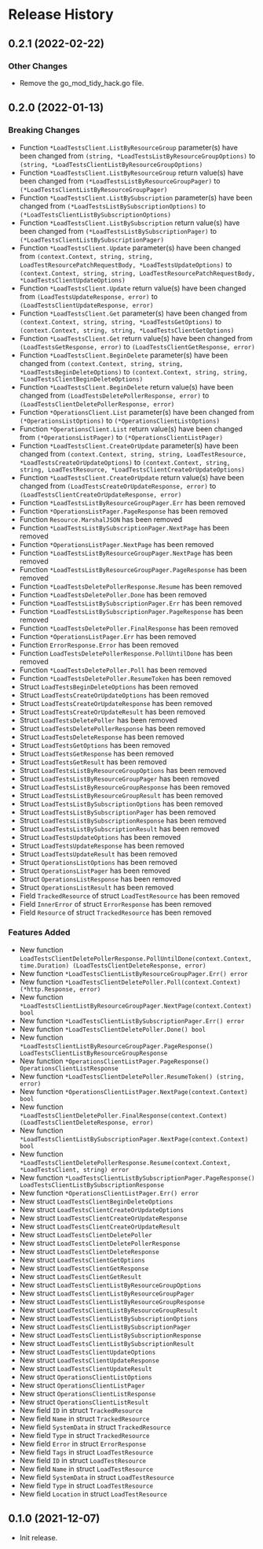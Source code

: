 # Release History

## 0.2.1 (2022-02-22)

### Other Changes

- Remove the go_mod_tidy_hack.go file.

## 0.2.0 (2022-01-13)
### Breaking Changes

- Function `*LoadTestsClient.ListByResourceGroup` parameter(s) have been changed from `(string, *LoadTestsListByResourceGroupOptions)` to `(string, *LoadTestsClientListByResourceGroupOptions)`
- Function `*LoadTestsClient.ListByResourceGroup` return value(s) have been changed from `(*LoadTestsListByResourceGroupPager)` to `(*LoadTestsClientListByResourceGroupPager)`
- Function `*LoadTestsClient.ListBySubscription` parameter(s) have been changed from `(*LoadTestsListBySubscriptionOptions)` to `(*LoadTestsClientListBySubscriptionOptions)`
- Function `*LoadTestsClient.ListBySubscription` return value(s) have been changed from `(*LoadTestsListBySubscriptionPager)` to `(*LoadTestsClientListBySubscriptionPager)`
- Function `*LoadTestsClient.Update` parameter(s) have been changed from `(context.Context, string, string, LoadTestResourcePatchRequestBody, *LoadTestsUpdateOptions)` to `(context.Context, string, string, LoadTestResourcePatchRequestBody, *LoadTestsClientUpdateOptions)`
- Function `*LoadTestsClient.Update` return value(s) have been changed from `(LoadTestsUpdateResponse, error)` to `(LoadTestsClientUpdateResponse, error)`
- Function `*LoadTestsClient.Get` parameter(s) have been changed from `(context.Context, string, string, *LoadTestsGetOptions)` to `(context.Context, string, string, *LoadTestsClientGetOptions)`
- Function `*LoadTestsClient.Get` return value(s) have been changed from `(LoadTestsGetResponse, error)` to `(LoadTestsClientGetResponse, error)`
- Function `*LoadTestsClient.BeginDelete` parameter(s) have been changed from `(context.Context, string, string, *LoadTestsBeginDeleteOptions)` to `(context.Context, string, string, *LoadTestsClientBeginDeleteOptions)`
- Function `*LoadTestsClient.BeginDelete` return value(s) have been changed from `(LoadTestsDeletePollerResponse, error)` to `(LoadTestsClientDeletePollerResponse, error)`
- Function `*OperationsClient.List` parameter(s) have been changed from `(*OperationsListOptions)` to `(*OperationsClientListOptions)`
- Function `*OperationsClient.List` return value(s) have been changed from `(*OperationsListPager)` to `(*OperationsClientListPager)`
- Function `*LoadTestsClient.CreateOrUpdate` parameter(s) have been changed from `(context.Context, string, string, LoadTestResource, *LoadTestsCreateOrUpdateOptions)` to `(context.Context, string, string, LoadTestResource, *LoadTestsClientCreateOrUpdateOptions)`
- Function `*LoadTestsClient.CreateOrUpdate` return value(s) have been changed from `(LoadTestsCreateOrUpdateResponse, error)` to `(LoadTestsClientCreateOrUpdateResponse, error)`
- Function `*LoadTestsListByResourceGroupPager.Err` has been removed
- Function `*OperationsListPager.PageResponse` has been removed
- Function `Resource.MarshalJSON` has been removed
- Function `*LoadTestsListBySubscriptionPager.NextPage` has been removed
- Function `*OperationsListPager.NextPage` has been removed
- Function `*LoadTestsListByResourceGroupPager.NextPage` has been removed
- Function `*LoadTestsListByResourceGroupPager.PageResponse` has been removed
- Function `*LoadTestsDeletePollerResponse.Resume` has been removed
- Function `*LoadTestsDeletePoller.Done` has been removed
- Function `*LoadTestsListBySubscriptionPager.Err` has been removed
- Function `*LoadTestsListBySubscriptionPager.PageResponse` has been removed
- Function `*LoadTestsDeletePoller.FinalResponse` has been removed
- Function `*OperationsListPager.Err` has been removed
- Function `ErrorResponse.Error` has been removed
- Function `LoadTestsDeletePollerResponse.PollUntilDone` has been removed
- Function `*LoadTestsDeletePoller.Poll` has been removed
- Function `*LoadTestsDeletePoller.ResumeToken` has been removed
- Struct `LoadTestsBeginDeleteOptions` has been removed
- Struct `LoadTestsCreateOrUpdateOptions` has been removed
- Struct `LoadTestsCreateOrUpdateResponse` has been removed
- Struct `LoadTestsCreateOrUpdateResult` has been removed
- Struct `LoadTestsDeletePoller` has been removed
- Struct `LoadTestsDeletePollerResponse` has been removed
- Struct `LoadTestsDeleteResponse` has been removed
- Struct `LoadTestsGetOptions` has been removed
- Struct `LoadTestsGetResponse` has been removed
- Struct `LoadTestsGetResult` has been removed
- Struct `LoadTestsListByResourceGroupOptions` has been removed
- Struct `LoadTestsListByResourceGroupPager` has been removed
- Struct `LoadTestsListByResourceGroupResponse` has been removed
- Struct `LoadTestsListByResourceGroupResult` has been removed
- Struct `LoadTestsListBySubscriptionOptions` has been removed
- Struct `LoadTestsListBySubscriptionPager` has been removed
- Struct `LoadTestsListBySubscriptionResponse` has been removed
- Struct `LoadTestsListBySubscriptionResult` has been removed
- Struct `LoadTestsUpdateOptions` has been removed
- Struct `LoadTestsUpdateResponse` has been removed
- Struct `LoadTestsUpdateResult` has been removed
- Struct `OperationsListOptions` has been removed
- Struct `OperationsListPager` has been removed
- Struct `OperationsListResponse` has been removed
- Struct `OperationsListResult` has been removed
- Field `TrackedResource` of struct `LoadTestResource` has been removed
- Field `InnerError` of struct `ErrorResponse` has been removed
- Field `Resource` of struct `TrackedResource` has been removed

### Features Added

- New function `LoadTestsClientDeletePollerResponse.PollUntilDone(context.Context, time.Duration) (LoadTestsClientDeleteResponse, error)`
- New function `*LoadTestsClientListByResourceGroupPager.Err() error`
- New function `*LoadTestsClientDeletePoller.Poll(context.Context) (*http.Response, error)`
- New function `*LoadTestsClientListByResourceGroupPager.NextPage(context.Context) bool`
- New function `*LoadTestsClientListBySubscriptionPager.Err() error`
- New function `*LoadTestsClientDeletePoller.Done() bool`
- New function `*LoadTestsClientListByResourceGroupPager.PageResponse() LoadTestsClientListByResourceGroupResponse`
- New function `*OperationsClientListPager.PageResponse() OperationsClientListResponse`
- New function `*LoadTestsClientDeletePoller.ResumeToken() (string, error)`
- New function `*OperationsClientListPager.NextPage(context.Context) bool`
- New function `*LoadTestsClientDeletePoller.FinalResponse(context.Context) (LoadTestsClientDeleteResponse, error)`
- New function `*LoadTestsClientListBySubscriptionPager.NextPage(context.Context) bool`
- New function `*LoadTestsClientDeletePollerResponse.Resume(context.Context, *LoadTestsClient, string) error`
- New function `*LoadTestsClientListBySubscriptionPager.PageResponse() LoadTestsClientListBySubscriptionResponse`
- New function `*OperationsClientListPager.Err() error`
- New struct `LoadTestsClientBeginDeleteOptions`
- New struct `LoadTestsClientCreateOrUpdateOptions`
- New struct `LoadTestsClientCreateOrUpdateResponse`
- New struct `LoadTestsClientCreateOrUpdateResult`
- New struct `LoadTestsClientDeletePoller`
- New struct `LoadTestsClientDeletePollerResponse`
- New struct `LoadTestsClientDeleteResponse`
- New struct `LoadTestsClientGetOptions`
- New struct `LoadTestsClientGetResponse`
- New struct `LoadTestsClientGetResult`
- New struct `LoadTestsClientListByResourceGroupOptions`
- New struct `LoadTestsClientListByResourceGroupPager`
- New struct `LoadTestsClientListByResourceGroupResponse`
- New struct `LoadTestsClientListByResourceGroupResult`
- New struct `LoadTestsClientListBySubscriptionOptions`
- New struct `LoadTestsClientListBySubscriptionPager`
- New struct `LoadTestsClientListBySubscriptionResponse`
- New struct `LoadTestsClientListBySubscriptionResult`
- New struct `LoadTestsClientUpdateOptions`
- New struct `LoadTestsClientUpdateResponse`
- New struct `LoadTestsClientUpdateResult`
- New struct `OperationsClientListOptions`
- New struct `OperationsClientListPager`
- New struct `OperationsClientListResponse`
- New struct `OperationsClientListResult`
- New field `ID` in struct `TrackedResource`
- New field `Name` in struct `TrackedResource`
- New field `SystemData` in struct `TrackedResource`
- New field `Type` in struct `TrackedResource`
- New field `Error` in struct `ErrorResponse`
- New field `Tags` in struct `LoadTestResource`
- New field `ID` in struct `LoadTestResource`
- New field `Name` in struct `LoadTestResource`
- New field `SystemData` in struct `LoadTestResource`
- New field `Type` in struct `LoadTestResource`
- New field `Location` in struct `LoadTestResource`


## 0.1.0 (2021-12-07)

- Init release.
